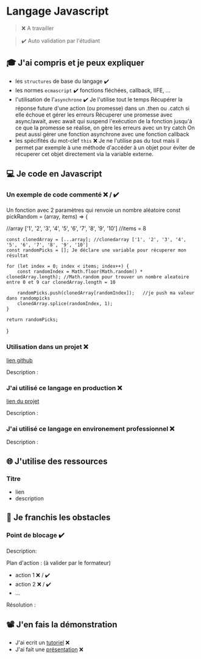 # Langage Javascript

> ❌ A travailler

> ✔️ Auto validation par l'étudiant

## 🎓 J'ai compris et je peux expliquer

- les `structures` de base du langage ✔️ 
- les normes `ecmascript` ✔️ fonctions fléchées, callback, IIFE, ...
- l'utilisation de l'`asynchrone` ✔️ Je l'utilise tout le temps
    Récupérer la réponse future d'une action (ou promesse) dans un .then ou .catch si elle échoue et gérer les erreurs
    Récuperer une promesse avec async/await, avec await qui suspend l'exécution de la fonction jusqu'à ce que la promesse se réalise, on gère les erreurs avec un try catch
    On peut aussi gérer une fonction asynchrone avec une fonction callback
- les spécifités du mot-clef `this` ❌ Je ne l'utilise pas du tout mais il permet par exemple à une méthode d'accéder à un objet pour éviter de récuperer cet objet directement via la variable externe.

## 💻 Je code en Javascript

### Un exemple de code commenté ❌ / ✔️
Un fonction avec 2 paramètres qui renvoie un nombre aléatoire 
const pickRandom = (array, items) => {
   
   //array ['1', '2', '3', '4', '5', '6', '7', '8', '9', '10']
    //items = 8
    
    const clonedArray = [...array]; //clonedarray ['1', '2', '3', '4', '5', '6', '7', '8', '9', '10'] 
    const randomPicks = []; Je déclare une variable pour récuperer mon résultat

    for (let index = 0; index < items; index++) {
        const randomIndex = Math.floor(Math.random() * clonedArray.length); //Math.random pour trouver un nombre aleatoire entre 0 et 9 car clonedArray.length = 10
        
        randomPicks.push(clonedArray[randomIndex]);   //je push ma valeur dans randompicks
        clonedArray.splice(randomIndex, 1);
    }

    return randomPicks;
}

### Utilisation dans un projet ❌

[lien github](...)

Description :

### J'ai utilisé ce langage en production ❌

[lien du projet](...)

Description :

### J'ai utilisé ce langage en environement professionnel ❌

Description :

## 🌐 J'utilise des ressources

### Titre

- lien
- description

## 🚧 Je franchis les obstacles

### Point de blocage ✔️ 

Description:

Plan d'action : (à valider par le formateur)

- action 1 ❌ / ✔️
- action 2 ❌ / ✔️
- ...

Résolution :

## 📽️ J'en fais la démonstration

- J'ai ecrit un [tutoriel](...) ❌
- J'ai fait une [présentation](...) ❌

